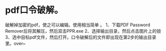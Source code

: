 # pdf口令破解。
破解掉加密的pdf，使之可以编辑。使用相当简单 。
1、下载PDF Password Remover后将其解压，然后双击PPR.exe
2、选择输出目录，然后点击图片上的锁
3、选中目标pdf文件，然后打开。口令破解后的文件即出现在第2步的输出目录里。over~
